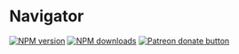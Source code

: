 # Navigator

<!-- BADGES/ -->

<span class="badge-npmversion"><a href="https://npmjs.org/package/@web-native-js/observables" title="View this project on NPM"><img src="https://img.shields.io/npm/v/@web-native-js/observables.svg" alt="NPM version" /></a></span>
<span class="badge-npmdownloads"><a href="https://npmjs.org/package/@web-native-js/observables" title="View this project on NPM"><img src="https://img.shields.io/npm/dm/@web-native-js/observables.svg" alt="NPM downloads" /></a></span>
<span class="badge-patreon"><a href="https://patreon.com/ox_harris" title="Donate to this project using Patreon"><img src="https://img.shields.io/badge/patreon-donate-yellow.svg" alt="Patreon donate button" /></a></span>

<!-- /BADGES -->
